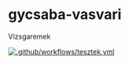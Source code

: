 # gycsaba-vasvari
Vizsgaremek

[![.github/workflows/tesztek.yml](https://github.com/2021-2022-vizsgaremek-nappali-14b-gyak/Vizsgaremek-Koza-Mikl-s/actions/workflows/tesztek.yml/badge.svg)](https://github.com/2021-2022-vizsgaremek-nappali-14b-gyak/Vizsgaremek-Koza-Mikl-s/actions/workflows/tesztek.yml)
